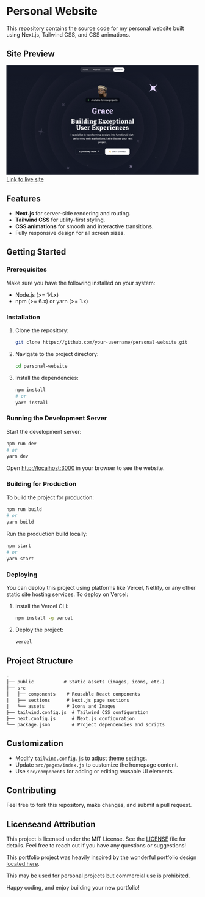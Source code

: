 # Personal Website

This repository contains the source code for my personal website built using Next.js, Tailwind CSS, and CSS animations.

## Site Preview
![Preview of Site](designs/screenshot.png)
[Link to live site](https://www.figma.com/community/file/1297484254996536416/personalfolio-portfolio-template)



## Features
- **Next.js** for server-side rendering and routing.
- **Tailwind CSS** for utility-first styling.
- **CSS animations** for smooth and interactive transitions.
- Fully responsive design for all screen sizes.

## Getting Started

### Prerequisites
Make sure you have the following installed on your system:
- Node.js (>= 14.x)
- npm (>= 6.x) or yarn (>= 1.x)

### Installation
1. Clone the repository:
   ```bash
   git clone https://github.com/your-username/personal-website.git
   ```
2. Navigate to the project directory:
   ```bash
   cd personal-website
   ```
3. Install the dependencies:
   ```bash
   npm install
   # or
   yarn install
   ```

### Running the Development Server
Start the development server:
```bash
npm run dev
# or
yarn dev
```

Open [http://localhost:3000](http://localhost:3000) in your browser to see the website.

### Building for Production
To build the project for production:
```bash
npm run build
# or
yarn build
```

Run the production build locally:
```bash
npm start
# or
yarn start
```

### Deploying
You can deploy this project using platforms like Vercel, Netlify, or any other static site hosting services. To deploy on Vercel:
1. Install the Vercel CLI:
   ```bash
   npm install -g vercel
   ```
2. Deploy the project:
   ```bash
   vercel
   ```

## Project Structure
```
.
├── public           # Static assets (images, icons, etc.)
├── src
│   ├── components    # Reusable React components
│   ├── sections      # Next.js page sections
│   └── assets        # Icons and Images
├── tailwind.config.js  # Tailwind CSS configuration
├── next.config.js      # Next.js configuration
└── package.json        # Project dependencies and scripts
```

## Customization
- Modify `tailwind.config.js` to adjust theme settings.
- Update `src/pages/index.js` to customize the homepage content.
- Use `src/components` for adding or editing reusable UI elements.

## Contributing
Feel free to fork this repository, make changes, and submit a pull request.

## Licenseand Attribution
This project is licensed under the MIT License. See the [LICENSE](LICENSE) file for details.
Feel free to reach out if you have any questions or suggestions!

This portfolio project was heavily inspired by the wonderful portfolio design [located here](https://www.figma.com/community/file/1297484254996536416/personalfolio-portfolio-template).

This may be used for personal projects but commercial use is prohibited.

Happy coding, and enjoy building your new portfolio!
